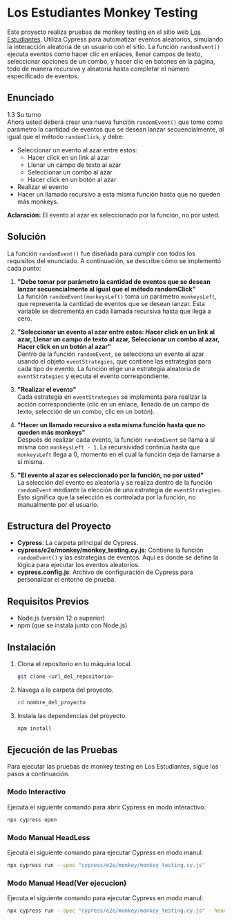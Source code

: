 # Los Estudiantes Monkey Testing

Este proyecto realiza pruebas de monkey testing en el sitio web [Los Estudiantes](https://losestudiantes.com). Utiliza Cypress para automatizar eventos aleatorios, simulando la interacción aleatoria de un usuario con el sitio. La función `randomEvent()` ejecuta eventos como hacer clic en enlaces, llenar campos de texto, seleccionar opciones de un combo, y hacer clic en botones en la página, todo de manera recursiva y aleatoria hasta completar el número especificado de eventos.

## Enunciado

1.3 Su turno  
Ahora usted deberá crear una nueva función `randomEvent()` que tome como parámetro la cantidad de eventos que se desean lanzar secuencialmente, al igual que el método `randomClick`, y debe:

- Seleccionar un evento al azar entre estos:
  - Hacer click en un link al azar
  - Llenar un campo de texto al azar
  - Seleccionar un combo al azar
  - Hacer click en un botón al azar
- Realizar el evento
- Hacer un llamado recursivo a esta misma función hasta que no queden más monkeys.

**Aclaración:** El evento al azar es seleccionado por la función, no por usted.

## Solución

La función `randomEvent()` fue diseñada para cumplir con todos los requisitos del enunciado. A continuación, se describe cómo se implementó cada punto:

1. **"Debe tomar por parámetro la cantidad de eventos que se desean lanzar secuencialmente al igual que el método randomClick"**  
   La función `randomEvent(monkeysLeft)` toma un parámetro `monkeysLeft`, que representa la cantidad de eventos que se desean lanzar. Esta variable se decrementa en cada llamada recursiva hasta que llega a cero.

2. **"Seleccionar un evento al azar entre estos: Hacer click en un link al azar, Llenar un campo de texto al azar, Seleccionar un combo al azar, Hacer click en un botón al azar"**  
   Dentro de la función `randomEvent`, se selecciona un evento al azar usando el objeto `eventStrategies`, que contiene las estrategias para cada tipo de evento. La función elige una estrategia aleatoria de `eventStrategies` y ejecuta el evento correspondiente.

3. **"Realizar el evento"**  
   Cada estrategia en `eventStrategies` se implementa para realizar la acción correspondiente (clic en un enlace, llenado de un campo de texto, selección de un combo, clic en un botón).

4. **"Hacer un llamado recursivo a esta misma función hasta que no queden más monkeys"**  
   Después de realizar cada evento, la función `randomEvent` se llama a sí misma con `monkeysLeft - 1`. La recursividad continúa hasta que `monkeysLeft` llega a 0, momento en el cual la función deja de llamarse a sí misma.

5. **"El evento al azar es seleccionado por la función, no por usted"**  
   La selección del evento es aleatoria y se realiza dentro de la función `randomEvent` mediante la elección de una estrategia de `eventStrategies`. Esto significa que la selección es controlada por la función, no manualmente por el usuario.

## Estructura del Proyecto

- **Cypress**: La carpeta principal de Cypress.
- **cypress/e2e/monkey/monkey_testing.cy.js**: Contiene la función `randomEvent()` y las estrategias de eventos. Aquí es donde se define la lógica para ejecutar los eventos aleatorios.
- **cypress.config.js**: Archivo de configuración de Cypress para personalizar el entorno de prueba.

## Requisitos Previos

- Node.js (versión 12 o superior)
- npm (que se instala junto con Node.js)

## Instalación

1. Clona el repositorio en tu máquina local.
    ```bash
    git clone <url_del_repositorio>
    ```
2. Navega a la carpeta del proyecto.
    ```bash
    cd nombre_del_proyecto
    ```
3. Instala las dependencias del proyecto.
    ```bash
    npm install
    ```

## Ejecución de las Pruebas

Para ejecutar las pruebas de monkey testing en Los Estudiantes, sigue los pasos a continuación.

### Modo Interactivo

Ejecuta el siguiente comando para abrir Cypress en modo interactivo:

```bash
npx cypress open
```

### Modo Manual HeadLess

Ejecuta el siguiente comando para ejecutar Cypress en modo manul:

```bash
npx cypress run --spec "cypress/e2e/monkey/monkey_testing.cy.js"

```

### Modo Manual Head(Ver ejecucion)

Ejecuta el siguiente comando para ejecutar Cypress en modo manul:

```bash
npx cypress run --spec "cypress/e2e/monkey/monkey_testing.cy.js" --headed
```

